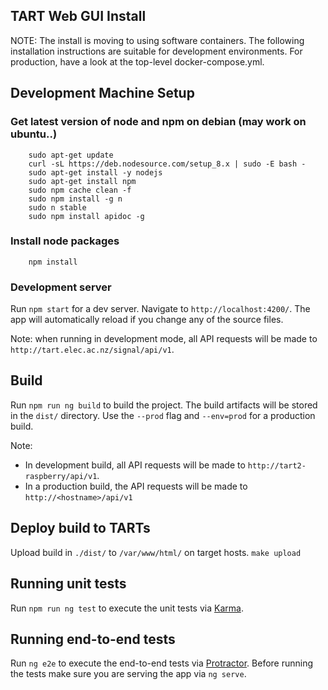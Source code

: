 ## TART Web GUI Install

NOTE: The install is moving to using software containers. The following installation instructions are suitable for development environments. For production, have a look at the top-level docker-compose.yml.

## Development Machine Setup

### Get latest version of node and npm on debian (may work on ubuntu..)
```
	sudo apt-get update
	curl -sL https://deb.nodesource.com/setup_8.x | sudo -E bash -
	sudo apt-get install -y nodejs
	sudo apt-get install npm
	sudo npm cache clean -f
	sudo npm install -g n
	sudo n stable
	sudo npm install apidoc -g
```
### Install node packages
```
	npm install
```

### Development server

Run `npm start` for a dev server. Navigate to `http://localhost:4200/`. The app will automatically reload if you change any of the source files.

Note: when running in development mode, all API requests will be made to `http://tart.elec.ac.nz/signal/api/v1`.

## Build

Run `npm run ng build` to build the project. The build artifacts will be stored in the `dist/` directory. Use the `--prod` flag and `--env=prod` for a production build.

Note: 

* In development build, all API requests will be made to `http://tart2-raspberry/api/v1`. 
* In a production build, the API requests will be made to `http://<hostname>/api/v1`

## Deploy build to TARTs
Upload build in `./dist/` to `/var/www/html/` on target hosts.
`make upload`

## Running unit tests

Run `npm run ng test` to execute the unit tests via [Karma](https://karma-runner.github.io).

## Running end-to-end tests

Run `ng e2e` to execute the end-to-end tests via [Protractor](http://www.protractortest.org/).
Before running the tests make sure you are serving the app via `ng serve`.
